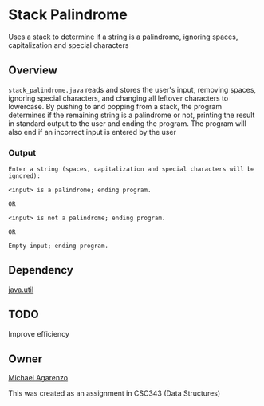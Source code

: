 # Stack Palindrome

Uses a stack to determine if a string is a palindrome, ignoring spaces, capitalization and special characters

## Overview

`stack_palindrome.java` reads and stores the user's input, removing spaces, ignoring special characters, and changing all leftover characters to lowercase. By pushing to and popping from a stack, the program determines if the remaining string is a palindrome or not, printing the result in standard output to the user and ending the program. The program will also end if an incorrect input is entered by the user

### Output

```
Enter a string (spaces, capitalization and special characters will be ignored):

<input> is a palindrome; ending program.

OR

<input> is not a palindrome; ending program.

OR

Empty input; ending program.
```

## Dependency

[java.util](https://docs.oracle.com/javase/7/docs/api/java/util/package-summary.html)

## TODO

Improve efficiency

## Owner

[Michael Agarenzo](https://linkedin.com/in/magarenzo)

This was created as an assignment in CSC343 (Data Structures)

